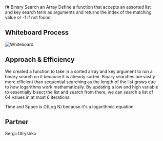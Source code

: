 f# Binary Search an Array
Define a function that accepts an assorted list and key search term as arguments and returns the
index of the matching value or -1 if not found

## Whiteboard Process
![Whiteboard](https://raw.githubusercontent.com/Terransky/data-structures-and-algorithms1/array-binary-search/python/code_challenges/array-binary-search/binary_search.png)

## Approach & Efficiency
We created a function to take in a sorted array and key argument to run a binary search on it because
it is already sorted. Binary searches are vastly more efficient than sequential searching as the
length of the list grows due to how logarithms work mathematically. By updating a low and high
variable to essentially bisect the list and search from there, we can search a list of 64 values
in at most 6 iterations.

Time and Space is O(Log N) because it's a logarithmic equation.

## Partner
Sergii Otryshko
